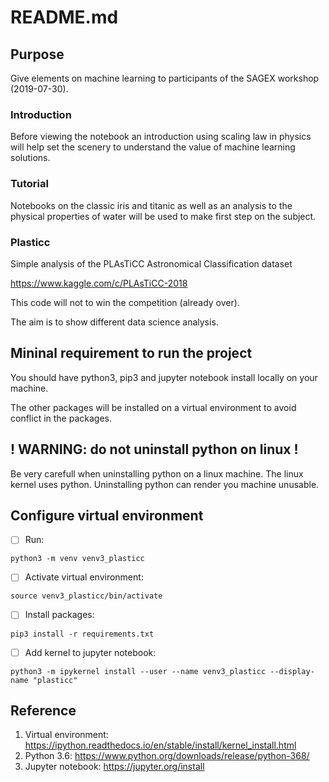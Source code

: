 # README.md

## Purpose

Give elements on machine learning to participants of the SAGEX workshop (2019-07-30). 

### Introduction

Before viewing the notebook an introduction using scaling law in physics will help set the scenery to understand the value of machine learning solutions.


### Tutorial

Notebooks on the classic iris and titanic as well as an analysis to the physical properties of water will be used to make first step on the subject.

### Plasticc

Simple analysis of the PLAsTiCC Astronomical Classification dataset

https://www.kaggle.com/c/PLAsTiCC-2018


This code will not to win the competition (already over). 

The aim is to show different data science analysis.

## Mininal requirement to run the project

You should have python3, pip3 and jupyter notebook install locally on your machine.

The other packages will be installed on a virtual environment to avoid conflict in the packages.

## ! WARNING: do **not** uninstall python on linux !

Be very carefull when uninstalling python on a linux machine. The linux kernel uses python. Uninstalling python can render you machine unusable.


## Configure virtual environment

* [ ] Run:

```
python3 -m venv venv3_plasticc
```

* [ ] Activate virtual environment:

```
source venv3_plasticc/bin/activate
```

* [ ] Install packages:

```
pip3 install -r requirements.txt 
```

* [ ] Add kernel to jupyter notebook:

```
python3 -m ipykernel install --user --name venv3_plasticc --display-name "plasticc"
```

## Reference

1. Virtual environment: https://ipython.readthedocs.io/en/stable/install/kernel_install.html
2. Python 3.6: https://www.python.org/downloads/release/python-368/
3. Jupyter notebook: https://jupyter.org/install
